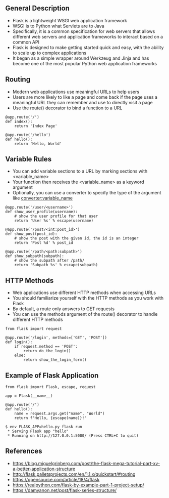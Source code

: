 ## General Description
- Flask is a lightweight WSGI web application framework
- WSGI is to Python what Servlets are to Java
- Specifically, it is a common specification for web servers that allows different web servers and application frameworks to interact based on a common API
- Flask is designed to make getting started quick and easy, with the ability to scale up to complex applications
- It began as a simple wrapper around Werkzeug and Jinja and has become one of the most popular Python web application frameworks

## Routing
- Modern web applications use meaningful URLs to help users
- Users are more likely to like a page and come back if the page uses a meaningful URL they can remember and use to directly visit a page
- Use the route() decorator to bind a function to a URL
```
@app.route('/')
def index():
    return 'Index Page'

@app.route('/hello')
def hello():
    return 'Hello, World'
```

## Variable Rules
- You can add variable sections to a URL by marking sections with <variable_name>
- Your function then receives the <variable_name> as a keyword argument
- Optionally, you can use a converter to specify the type of the argument like <converter:variable_name>
```
@app.route('/user/<username>')
def show_user_profile(username):
    # show the user profile for that user
    return 'User %s' % escape(username)

@app.route('/post/<int:post_id>')
def show_post(post_id):
    # show the post with the given id, the id is an integer
    return 'Post %d' % post_id

@app.route('/path/<path:subpath>')
def show_subpath(subpath):
    # show the subpath after /path/
    return 'Subpath %s' % escape(subpath)
```

## HTTP Methods
- Web applications use different HTTP methods when accessing URLs
- You should familiarize yourself with the HTTP methods as you work with Flask
- By default, a route only answers to GET requests
- You can use the methods argument of the route() decorator to handle different HTTP methods
```
from flask import request

@app.route('/login', methods=['GET', 'POST'])
def login():
    if request.method == 'POST':
        return do_the_login()
    else:
        return show_the_login_form()
```

## Example of Flask Application
```
from flask import Flask, escape, request

app = Flask(__name__)

@app.route('/')
def hello():
    name = request.args.get("name", "World")
    return f'Hello, {escape(name)}!'
```
```
$ env FLASK_APP=hello.py flask run
 * Serving Flask app "hello"
 * Running on http://127.0.0.1:5000/ (Press CTRL+C to quit)
```

## References
- https://blog.miguelgrinberg.com/post/the-flask-mega-tutorial-part-xv-a-better-application-structure
- http://flask.palletsprojects.com/en/1.1.x/quickstart/#routing
- https://opensource.com/article/18/4/flask
- https://realpython.com/flask-by-example-part-1-project-setup/
- https://damyanon.net/post/flask-series-structure/
